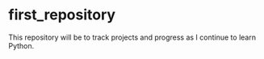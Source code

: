 # first_repository
This repository will be to track projects and progress as I continue to learn Python.
